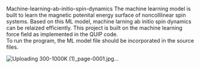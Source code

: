  Machine-learning-ab-initio-spin-dynamics
The machine learning model is built to learn the magnetic potenital energy surface of noncolllinear spin systems. Based on this ML model, machine larning ab initio spin dynamics can be relaized efficiently. This project is built on the machine learning force field as implemented in the QUIP code.  
To run the program, the ML model file should be incorporated in the source files. 

![Uploading 300-1000K (1)_page-0001.jpg…]()
